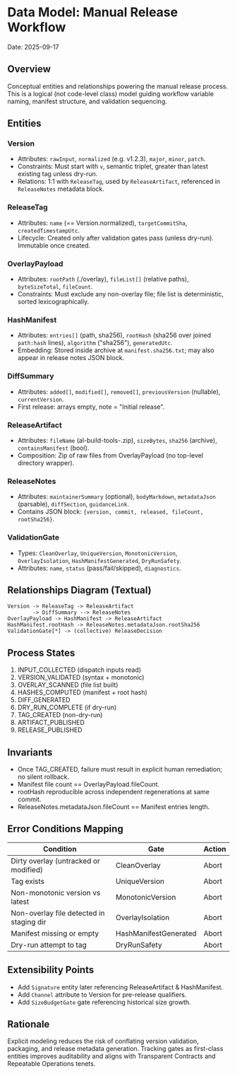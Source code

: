 # Data Model: Manual Release Workflow

Date: 2025-09-17

## Overview
Conceptual entities and relationships powering the manual release process. This is a logical (not code-level class) model guiding workflow variable naming, manifest structure, and validation sequencing.

## Entities
### Version
- Attributes: `rawInput`, `normalized` (e.g. v1.2.3), `major`, `minor`, `patch`.
- Constraints: Must start with `v`, semantic triplet, greater than latest existing tag unless dry-run.
- Relations: 1:1 with `ReleaseTag`, used by `ReleaseArtifact`, referenced in `ReleaseNotes` metadata block.

### ReleaseTag
- Attributes: `name` (== Version.normalized), `targetCommitSha`, `createdTimestampUtc`.
- Lifecycle: Created only after validation gates pass (unless dry-run). Immutable once created.

### OverlayPayload
- Attributes: `rootPath` (./overlay), `fileList[]` (relative paths), `byteSizeTotal`, `fileCount`.
- Constraints: Must exclude any non-overlay file; file list is deterministic, sorted lexicographically.

### HashManifest
- Attributes: `entries[]` (path, sha256), `rootHash` (sha256 over joined `path:hash` lines), `algorithm` ("sha256"), `generatedUtc`.
- Embedding: Stored inside archive at `manifest.sha256.txt`; may also appear in release notes JSON block.

### DiffSummary
- Attributes: `added[]`, `modified[]`, `removed[]`, `previousVersion` (nullable), `currentVersion`.
- First release: arrays empty, note = "Initial release".

### ReleaseArtifact
- Attributes: `fileName` (al-build-tools-<version>.zip), `sizeBytes`, `sha256` (archive), `containsManifest` (bool).
- Composition: Zip of raw files from OverlayPayload (no top-level directory wrapper).

### ReleaseNotes
- Attributes: `maintainerSummary` (optional), `bodyMarkdown`, `metadataJson` (parsable), `diffSection`, `guidanceLink`.
- Contains JSON block: `{version, commit, released, fileCount, rootSha256}`.

### ValidationGate
- Types: `CleanOverlay`, `UniqueVersion`, `MonotonicVersion`, `OverlayIsolation`, `HashManifestGenerated`, `DryRunSafety`.
- Attributes: `name`, `status` (pass/fail/skipped), `diagnostics`.

## Relationships Diagram (Textual)
```
Version -> ReleaseTag -> ReleaseArtifact
        -> DiffSummary --> ReleaseNotes
OverlayPayload -> HashManifest -> ReleaseArtifact
HashManifest.rootHash -> ReleaseNotes.metadataJson.rootSha256
ValidationGate[*] -> (collective) ReleaseDecision
```

## Process States
1. INPUT_COLLECTED (dispatch inputs read)
2. VERSION_VALIDATED (syntax + monotonic)
3. OVERLAY_SCANNED (file list built)
4. HASHES_COMPUTED (manifest + root hash)
5. DIFF_GENERATED
6. DRY_RUN_COMPLETE (if dry-run)
7. TAG_CREATED (non-dry-run)
8. ARTIFACT_PUBLISHED
9. RELEASE_PUBLISHED

## Invariants
- Once TAG_CREATED, failure must result in explicit human remediation; no silent rollback.
- Manifest file count == OverlayPayload.fileCount.
- rootHash reproducible across independent regenerations at same commit.
- ReleaseNotes.metadataJson.fileCount == Manifest entries length.

## Error Conditions Mapping
| Condition | Gate | Action |
|-----------|------|--------|
| Dirty overlay (untracked or modified) | CleanOverlay | Abort |
| Tag exists | UniqueVersion | Abort |
| Non-monotonic version vs latest | MonotonicVersion | Abort |
| Non-overlay file detected in staging dir | OverlayIsolation | Abort |
| Manifest missing or empty | HashManifestGenerated | Abort |
| Dry-run attempt to tag | DryRunSafety | Abort |

## Extensibility Points
- Add `Signature` entity later referencing ReleaseArtifact & HashManifest.
- Add `Channel` attribute to Version for pre-release qualifiers.
- Add `SizeBudgetGate` gate referencing historical size growth.

## Rationale
Explicit modeling reduces the risk of conflating version validation, packaging, and release metadata generation. Tracking gates as first-class entities improves auditability and aligns with Transparent Contracts and Repeatable Operations tenets.
